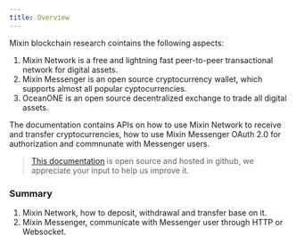 ```yaml
---
title: Overview
---
```


Mixin blockchain research cointains the following aspects:

1. Mixin Network is a free and lightning fast peer-to-peer transactional network for digital assets.
2. Mixin Messenger is an open source cryptocurrency wallet, which supports almost all popular cyptocurrencies.
3. OceanONE is an open source decentralized exchange to trade all digital assets.

The documentation contains APIs on how to use Mixin Network to receive and transfer cryptocurrencies, how to use Mixin Messenger OAuth 2.0 for authorization and commnunate with Messenger users.

> [This documentation](https://github.com/MixinMessenger/developers.mixin.one) is open source and hosted in github, we appreciate your input to help us improve it.

### Summary

1. Mixin Network, how to deposit, withdrawal and transfer base on it.
2. Mixin Messenger, communicate with Messenger user through HTTP or Websocket.
